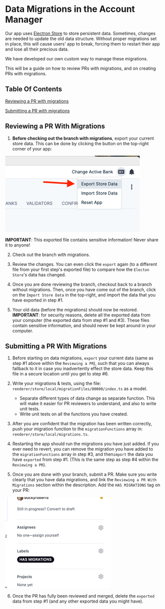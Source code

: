 # Data Migrations in the Account Manager

Our app uses [Electron Store](https://github.com/sindresorhus/electron-store) to store persistent data.
Sometimes, changes are needed to update the old data structure.
Without proper migrations set in place, this will cause users' app to break,
forcing them to restart their app and lose all their precious data.

We have developed our own custom way to manage these migrations.

This will be a guide on how to review PRs with migrations, and on creating PRs with migrations.

## Table Of Contents

[Reviewing a PR with migrations](#reviewing)

[Submitting a PR with migrations](#creating)

<a name="reviewing"></a>

## Reviewing a PR With Migrations

1. <b>Before checking out the branch with migrations</b>,
   export your current store data.
   This can be done by clicking the button on the top-right corner of your app:

![export data](./assets/migrations/export.png)

<b>IMPORTANT</b>: This exported file contains sensitive information! Never share it to anyone!

2. Check out the branch with migrations.

3. Review the changes. You can even click the `export` again
   (to a different file from your first step's exported file)
   to compare how the `Electon Store`'s data has changed.

4. Once you are done reviewing the branch, checkout back to a branch without migrations.
   Then, once you have come out of the branch, click on the `Import Store Data` in the top-right,
   and import the data that you have exported in step #1.

5. Your old data (before the migrations) should now be restored.
   <b>IMPORTANT</b>: for security reasons, delete all the exported data from your computer
   (the exported data from step #1 and #3). These files contain sensitive information,
   and should never be kept around in your computer.

<a name="creating"></a>

## Submitting a PR With Migrations

1. Before starting on data migrations, `export` your current data
   (same as step #1 above within the `Reviewing a PR`),
   such that you can always fallback to it in case you inadvertently effect the store data.
   Keep this file in a secure location until you get to step #6.

2. Write your migrations & tests, using the file:
   `renderer/store/local/migrationFiles/00000/index.ts` as a model.

   - Separate different types of data change as separate function.
     This will make it easier for PR reviewers to understand, and also to write unit tests.
   - Write unit tests on all the functions you have created.

3. After you are confident that the migration has been written correctly,
   push your migration function to the `migrationFunctions` array in:
   `renderer/store/local/migrations.ts`.

4. Restarting the app should run the migrations you have just added.
   If you ever need to revert,
   you can remove the migration you have added to the `migrationFunctions` array in step #3,
   and then`import` the data you have `exported` from step #1.
   (This is the same step as step #4 within the `Reviewing a PR`).

5. Once you are done with your branch, submit a PR.
   Make sure you write clearly that you have data migrations,
   and link the `Reviewing a PR With Migrations` section within the description.
   Add the `HAS MIGRATIONS` tag on your PR:

![migration tag](./assets/migrations/tag.png)

6. Once the PR has fully been reviewed and merged,
   delete the `exported` data from step #1 (and any other exported data you might have).
